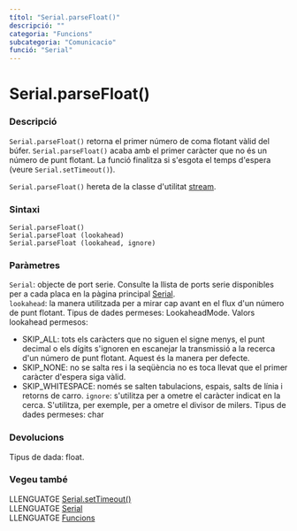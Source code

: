 ```yaml
---
títol: "Serial.parseFloat()"
descripció: ""
categoria: "Funcions"
subcategoria: "Comunicacio"
funció: "Serial"
---
```


# Serial.parseFloat()

### Descripció

`Serial.parseFloat()` retorna el primer número de coma flotant vàlid del búfer.  `Serial.parseFloat()` acaba amb el primer caràcter que no és un número de punt flotant. La funció finalitza si s'esgota el temps d'espera (veure `Serial.setTimeout()`).

`Serial.parseFloat()` hereta de la classe d'utilitat [stream](../Stream.md).

### Sintaxi

`Serial.parseFloat()`  
`Serial.parseFloat (lookahead)`  
`Serial.parseFloat (lookahead, ignore)`  

### Paràmetres

`Serial`: objecte de port serie. Consulte la llista de ports serie disponibles per a cada placa en la pàgina principal [Serial](../Serial.md).  
`lookahead`: la manera utilitzada per a mirar cap avant en el flux d'un número de punt flotant. Tipus de dades permeses: LookaheadMode. Valors lookahead permesos:
  *  SKIP_ALL: tots els caràcters que no siguen el signe menys, el punt decimal o els dígits s'ignoren en escanejar la transmissió a la recerca d'un número de punt flotant. Aquest és la manera per defecte.
  *  SKIP_NONE: no se salta res i la seqüència no es toca llevat que el primer caràcter d'espera siga vàlid.
  *  SKIP_WHITESPACE: només se salten tabulacions, espais, salts de línia i retorns de carro.
`ignore`: s'utilitza per a ometre el caràcter indicat en la cerca. S'utilitza, per exemple, per a ometre el divisor de milers. Tipus de dades permeses: char

### Devolucions

Tipus de dada: float.

### Vegeu també

LLENGUATGE [Serial.setTimeout()](./Serial.setTimeout.md)  
LLENGUATGE [Serial](../Serial.md)  
LLENGUATGE [Funcions](../../../Funcions.md)
